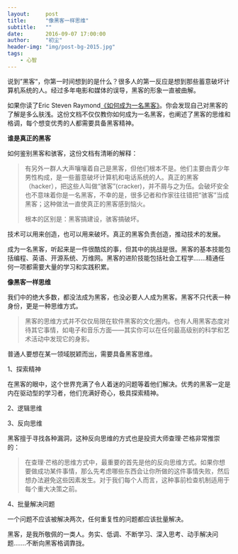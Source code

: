 ```yaml
---
layout:     post
title:      "像黑客一样思维"
subtitle:   ""
date:       2016-09-07 17:00:00
author:     "初尘"
header-img: "img/post-bg-2015.jpg"
tags:
    - 心智
---
```




说到”黑客“，你第一时间想到的是什么？很多人的第一反应是想到那些蓄意破坏计算机系统的人。经过多年电影和媒体的误导，黑客的形象一直被曲解。

如果你读了Eric Steven Raymond[《如何成为一名黑客》](http://translations.readthedocs.io/en/latest/hacker_howto.html#id3)。你会发现自己对黑客的了解是多么肤浅。这份文档不仅仅教你如何成为一名黑客，也阐述了黑客的思维和格调，每个想变优秀的人都需要具备黑客精神。



**谁是真正的黑客**

如何鉴别黑客和骇客，这份文档有清晰的解释：

> 有另外一群人大声嚷嚷着自己是黑客，但他们根本不是。他们主要由青少年男性构成，是一些蓄意破坏计算机和电话系统的人。真正的黑客（hacker），把这些人叫做“骇客”(cracker)，并不屑与之为伍。会破坏安全也不意味着你是一名黑客，不幸的是，很多记者和作家往往错把“骇客”当成黑客；这种做法一直使真正的黑客感到恼火。
>
> 根本的区别是：黑客搞建设，骇客搞破坏。

技术可以用来创造，也可以用来破坏。真正的黑客负责创造，推动技术的发展。

成为一名黑客，听起来是一件很酷炫的事，但其中的挑战是很。黑客的基本技能包括编程、英语、开源系统、万维网。黑客的进阶技能包括社会工程学.......精通任何一项都需要大量的学习和实践积累。



**像黑客一样思维**

我们中的绝大多数，都没法成为黑客，也没必要人人成为黑客。黑客不只代表一种身份，更是一种思维方式。

> 黑客的思维方式并不仅仅局限在软件黑客的文化圈内。也有人用黑客态度对待其它事情，如电子和音乐方面——其实你可以在任何最高级别的科学和艺术活动中发现它的身影。

普通人要想在某一领域脱颖而出，需要具备黑客思维。

1、探索精神

在黑客的眼中，这个世界充满了令人着迷的问题等着他们解决。优秀的黑客一定是内在驱动型的学习者，他们充满好奇心，极具探索精神。

2、逻辑思维

3、反向思维

黑客擅于寻找各种漏洞，这种反向思维的方式也是投资大师查理·芒格非常推崇的：

> 在查理·芒格的思维方式中，最重要的首先是他的反向思维方式。如果你想要做成功某件事情，那么先考虑哪些东西会让你所做的这件事情失败，然后想办法避免这些因素发生。对于我们每个人而言，这种事前检查机制适用于每个重大决策之前。

4、批量解决问题

一个问题不应该被解决两次，任何重复性的问题都应该批量解决。



黑客，是我所敬佩的一类人。务实、低调、不断学习、深入思考、动手解决问题.......不断向黑客格调靠拢。